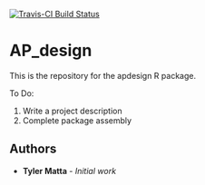 [![Travis-CI Build Status](https://travis-ci.org/.svg?branch=master)](https://travis-ci.org/)

# AP_design

This is the repository for the apdesign R package.

To Do: 

1. Write a project description
2. Complete package assembly


## Authors

* **Tyler Matta** - *Initial work*





